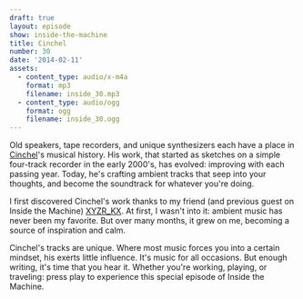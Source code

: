 ```yaml
---
draft: true
layout: episode
show: inside-the-machine
title: Cinchel
number: 30
date: '2014-02-11'
assets:
  - content_type: audio/x-m4a
    format: mp3
    filename: inside_30.mp3
  - content_type: audio/ogg
    format: ogg
    filename: inside_30.ogg
---
```

Old speakers, tape recorders, and unique synthesizers each have a place in [Cinchel](http://cinchel.com)'s musical history. His work, that started as sketches on a simple four-track recorder in the early 2000's, has evolved: improving with each passing year. Today, he's crafting ambient tracks that seep into your thoughts, and become the soundtrack for whatever you're doing.

I first discovered Cinchel's work thanks to my friend (and previous guest on Inside the Machine) [XYZR_KX](http://machine.fm/inside/28). At first, I wasn't into it: ambient music has never been my favorite. But over many months, it grew on me, becoming a source of inspiration and calm.

Cinchel's tracks are unique. Where most music forces you into a certain mindset, his exerts little influence. It's music for all occasions. But enough writing, it's time that you hear it. Whether you're working, playing, or traveling: press play to experience this special episode of Inside the Machine.